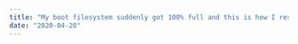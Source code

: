 ```yaml
---
title: "My boot filesystem suddenly got 100% full and this is how I resolved"
date: "2020-04-20"
---
```

